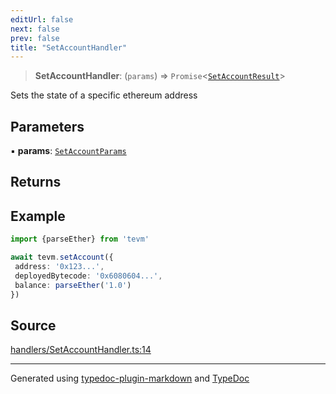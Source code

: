 ```yaml
---
editUrl: false
next: false
prev: false
title: "SetAccountHandler"
---
```


> **SetAccountHandler**: (`params`) => `Promise`\<[`SetAccountResult`](/reference/tevm/actions-types/type-aliases/setaccountresult/)\>

Sets the state of a specific ethereum address

## Parameters

▪ **params**: [`SetAccountParams`](/reference/tevm/actions-types/type-aliases/setaccountparams/)

## Returns

## Example

```ts
import {parseEther} from 'tevm'

await tevm.setAccount({
 address: '0x123...',
 deployedBytecode: '0x6080604...',
 balance: parseEther('1.0')
})
```

## Source

[handlers/SetAccountHandler.ts:14](https://github.com/evmts/tevm-monorepo/blob/main/packages/actions-types/src/handlers/SetAccountHandler.ts#L14)

***
Generated using [typedoc-plugin-markdown](https://www.npmjs.com/package/typedoc-plugin-markdown) and [TypeDoc](https://typedoc.org/)
